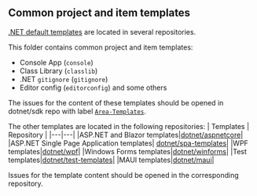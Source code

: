 ## Common project and item templates

[.NET default templates](https://docs.microsoft.com/en-us/dotnet/core/tools/dotnet-new-sdk-templates) are located in several repositories.

This folder contains common project and item templates:
- Console App (`console`)
- Class Library (`classlib`)
- .NET `gitignore` (`gitignore`)
- Editor config (`editorconfig`)
and some others

The issues for the content of these templates should be opened in dotnet/sdk repo with label [`Area-Templates`](https://github.com/dotnet/sdk/issues?q=is%3Aopen+is%3Aissue+label%3AArea-Templates).

The other templates are located in the following repositories:
| Templates | Repository |
|---|---|
|ASP.NET and Blazor templates|[dotnet/aspnetcore](https://github.com/dotnet/aspnetcore)|
|ASP.NET Single Page Application templates| [dotnet/spa-templates](https://github.com/dotnet/spa-templates)|
|WPF templates|[dotnet/wpf](https://github.com/dotnet/wpf)|
|Windows Forms templates|[dotnet/winforms](https://github.com/dotnet/winforms)|
|Test templates|[dotnet/test-templates](https://github.com/dotnet/test-templates)|
|MAUI templates|[dotnet/maui](https://github.com/dotnet/maui)|

Issues for the template content should be opened in the corresponding repository.